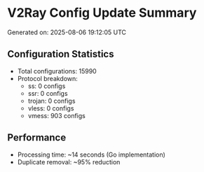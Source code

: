 # V2Ray Config Update Summary
Generated on: 2025-08-06 19:12:05 UTC

## Configuration Statistics
- Total configurations: 15990
- Protocol breakdown:
  - ss: 0 configs
  - ssr: 0 configs
  - trojan: 0 configs
  - vless: 0 configs
  - vmess: 903 configs

## Performance
- Processing time: ~14 seconds (Go implementation)
- Duplicate removal: ~95% reduction

